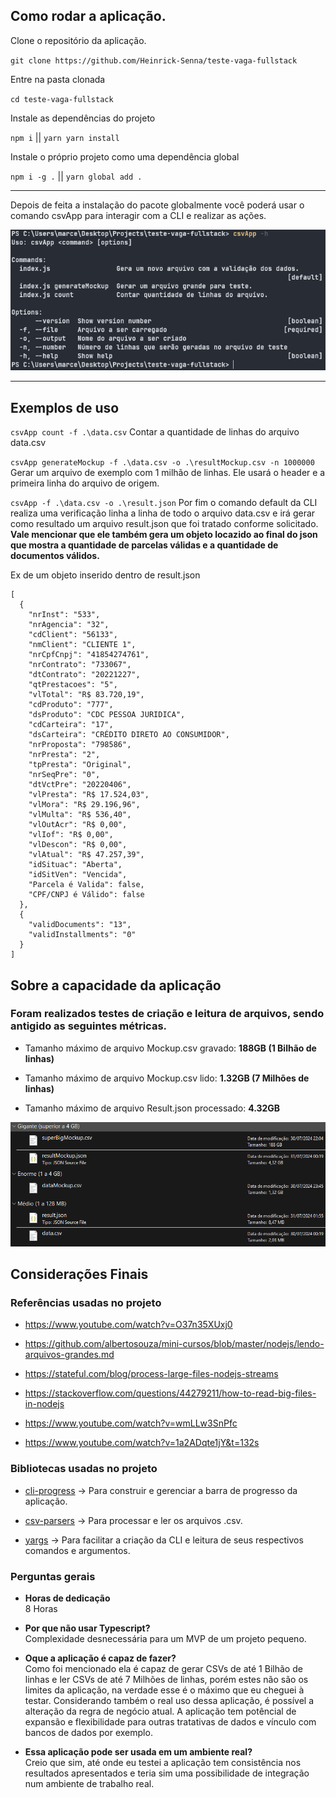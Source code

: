 ## Como rodar a aplicação.

Clone o repositório da aplicação.

`git clone https://github.com/Heinrick-Senna/teste-vaga-fullstack`

Entre na pasta clonada

`cd teste-vaga-fullstack`

Instale as dependências do projeto

`npm i` || `yarn yarn install`

Instale o próprio projeto como uma dependência global

`npm i -g .` || `yarn global add .`

<hr>

Depois de feita a instalação do pacote globalmente você poderá usar o comando csvApp para interagir com a CLI e realizar as ações.

<img src="https://github.com/Heinrick-Senna/teste-vaga-fullstack/blob/main/images/CLI%20Example.png" />

<hr>

## Exemplos de uso

`csvApp count -f .\data.csv` Contar a quantidade de linhas do arquivo data.csv

`csvApp generateMockup -f .\data.csv -o .\resultMockup.csv -n 1000000` Gerar um arquivo de exemplo com 1 milhão de linhas. Ele usará o header e a primeira linha do arquivo de origem.

`csvApp -f .\data.csv -o .\result.json` Por fim o comando default da CLI realiza uma verificação linha a linha de todo o arquivo data.csv e irá gerar como resultado um arquivo result.json que foi tratado conforme solicitado.<br/><b>Vale mencionar que ele também gera um objeto locazido ao final do json que mostra a quantidade de parcelas válidas e a quantidade de documentos válidos.</b>

Ex de um objeto inserido dentro de result.json
```
[
  {
    "nrInst": "533",
    "nrAgencia": "32",
    "cdClient": "56133",
    "nmClient": "CLIENTE 1",
    "nrCpfCnpj": "41854274761",
    "nrContrato": "733067",
    "dtContrato": "20221227",
    "qtPrestacoes": "5",
    "vlTotal": "R$ 83.720,19",
    "cdProduto": "777",
    "dsProduto": "CDC PESSOA JURIDICA",
    "cdCarteira": "17",
    "dsCarteira": "CRÉDITO DIRETO AO CONSUMIDOR",
    "nrProposta": "798586",
    "nrPresta": "2",
    "tpPresta": "Original",
    "nrSeqPre": "0",
    "dtVctPre": "20220406",
    "vlPresta": "R$ 17.524,03",
    "vlMora": "R$ 29.196,96",
    "vlMulta": "R$ 536,40",
    "vlOutAcr": "R$ 0,00",
    "vlIof": "R$ 0,00",
    "vlDescon": "R$ 0,00",
    "vlAtual": "R$ 47.257,39",
    "idSituac": "Aberta",
    "idSitVen": "Vencida",
    "Parcela é Valida": false,
    "CPF/CNPJ é Válido": false
  },
  {
    "validDocuments": "13",
    "validInstallments": "0"
  }
]
```

## Sobre a capacidade da aplicação

### Foram realizados testes de criação e leitura de arquivos, sendo antigido as seguintes métricas.
- Tamanho máximo de arquivo Mockup.csv gravado: <b> 188GB (1 Bilhão de linhas) </b>

- Tamanho máximo de arquivo Mockup.csv lido: <b> 1.32GB (7 Milhões de linhas) </b>

- Tamanho máximo de arquivo Result.json processado: <b> 4.32GB </b>

<img src="https://github.com/Heinrick-Senna/teste-vaga-fullstack/blob/main/images/File%20Sizes.png" />

## Considerações Finais

### Referências usadas no projeto
- https://www.youtube.com/watch?v=O37n35XUxj0

- https://github.com/albertosouza/mini-cursos/blob/master/nodejs/lendo-arquivos-grandes.md

- https://stateful.com/blog/process-large-files-nodejs-streams

- https://stackoverflow.com/questions/44279211/how-to-read-big-files-in-nodejs

- https://www.youtube.com/watch?v=wmLLw3SnPfc

- https://www.youtube.com/watch?v=1a2ADqte1jY&t=132s

### Bibliotecas usadas no projeto
- [cli-progress](https://www.npmjs.com/package/cli-progress) -> Para construir e gerenciar a barra de progresso da aplicação.

- [csv-parsers](https://www.npmjs.com/package/csv-parser) -> Para processar e ler os arquivos .csv.

- [yargs](https://www.npmjs.com/package/yargs) -> Para facilitar a criação da CLI e leitura de seus respectivos comandos e argumentos.

### Perguntas gerais

- <b>Horas de dedicação</b><br/>8 Horas

- <b>Por que não usar Typescript?</b><br/>Complexidade desnecessária para um MVP de um projeto pequeno.

- <b>Oque a aplicação é capaz de fazer?</b><br/>Como foi mencionado ela é capaz de gerar CSVs de até 1 Bilhão de linhas e ler CSVs de até 7 Milhões de linhas, porém estes não são os limites da aplicação, na verdade esse é o máximo que eu cheguei à testar. Considerando também o real uso dessa aplicação, é possível a alteração da regra de negócio atual. A aplicação tem potêncial de expansão e flexibilidade para outras tratativas de dados e vínculo com bancos de dados por exemplo.

- <b>Essa aplicação pode ser usada em um ambiente real?</b><br />Creio que sim, até onde eu testei a aplicação tem consistência nos resultados apresentados e teria sim uma possibilidade de integração num ambiente de trabalho real.
